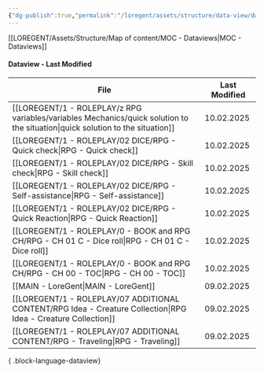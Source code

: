 ```yaml
---
{"dg-publish":true,"permalink":"/loregent/assets/structure/data-view/dw-last-modified/","noteIcon":""}
---
```



[[LOREGENT/Assets/Structure/Map of content/MOC - Dataviews\|MOC - Dataviews]]

#### Dataview - Last Modified

| File                                                                                                                              | Last Modified |
| --------------------------------------------------------------------------------------------------------------------------------- | ------------- |
| [[LOREGENT/1 - ROLEPLAY/z RPG variables/variables Mechanics/quick solution to the situation\|quick solution to the situation]] | 10.02.2025    |
| [[LOREGENT/1 - ROLEPLAY/02 DICE/RPG - Quick check\|RPG - Quick check]]                                                         | 10.02.2025    |
| [[LOREGENT/1 - ROLEPLAY/02 DICE/RPG - Skill check\|RPG - Skill check]]                                                         | 10.02.2025    |
| [[LOREGENT/1 - ROLEPLAY/02 DICE/RPG - Self-assistance\|RPG - Self-assistance]]                                                 | 10.02.2025    |
| [[LOREGENT/1 - ROLEPLAY/02 DICE/RPG - Quick Reaction\|RPG - Quick Reaction]]                                                   | 10.02.2025    |
| [[LOREGENT/1 - ROLEPLAY/0 - BOOK and RPG CH/RPG - CH 01 C - Dice roll\|RPG - CH 01 C - Dice roll]]                             | 10.02.2025    |
| [[LOREGENT/1 - ROLEPLAY/0 - BOOK and RPG CH/RPG - CH 00 - TOC\|RPG - CH 00 - TOC]]                                             | 10.02.2025    |
| [[MAIN - LoreGent\|MAIN - LoreGent]]                                                                                           | 09.02.2025    |
| [[LOREGENT/1 - ROLEPLAY/07 ADDITIONAL CONTENT/RPG Idea - Creature Collection\|RPG Idea - Creature Collection]]                 | 09.02.2025    |
| [[LOREGENT/1 - ROLEPLAY/07 ADDITIONAL CONTENT/RPG - Traveling\|RPG - Traveling]]                                               | 09.02.2025    |

{ .block-language-dataview}